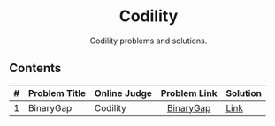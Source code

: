 <h1 align="center">Codility</h1>
<p align="center">Codility problems and solutions.</p>

## Contents

<table>
    <thead>
        <th>#</th> 
        <th>Problem Title</th> 
        <th>Online Judge</th>
        <th>Problem Link</th> 
        <th>Solution</th>
    </thead>
    <tbody>
        <tr>
            <td>1</td> <td>BinaryGap</td> <td>Codility</td>
            <td align="center"><a href="https://app.codility.com/programmers/trainings/9/binary_gap/">BinaryGap</a></td>
            <td><a href="./Lesson-1/binary-gap.md">Link</a></td>
        </tr>
    </tbody>
</table>
